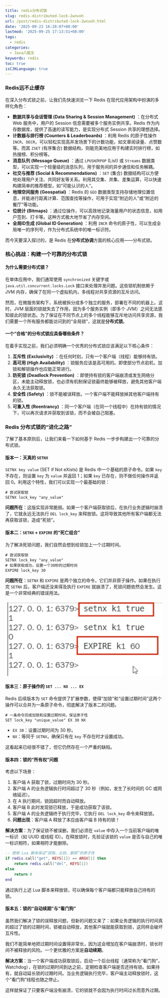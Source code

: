 ```yaml
---
title: redis分布式锁
slug: redis-distributed-lock-2wnvoh
url: /post/redis-distributed-lock-2wnvoh.html
date: '2025-09-23 16:28:07+08:00'
lastmod: '2025-09-25 17:13:51+08:00'
tags:
  - redis
categories:
  - Java八股文
keywords: redis
toc: true
isCJKLanguage: true
---
```






### Redis远不止缓存

在深入分布式锁之前，让我们先快速浏览一下 Redis 在现代应用架构中扮演的多样化角色：

- **数据共享与会话管理 (Data Sharing &amp; Session Management)** ：在分布式 Web 服务中，用户的 Session 信息需要被多个服务实例共享。Redis 作为内存数据库，提供了高速的读写能力，是实现分布式 Session 共享的理想选择。
- **计数器与排行榜 (Counters &amp; Leaderboards)** ：利用 Redis 的原子性操作 `INCR`、`DECR`，可以轻松实现高并发场景下的计数功能，如文章阅读量、点赞数等。而其 `ZSET` (有序集合) 数据结构，则能完美地应用于构建实时排行榜，如热搜榜、积分榜等。
- **消息队列 (Message Queue)** ：通过 `LPUSH`/`RPOP` (List) 或 `Streams` 数据类型，可以实现一个轻量级的消息队列，用于服务间的异步通信和任务解耦。
- **社交与推荐 (Social &amp; Recommendations)** ：`SET` (集合) 数据结构可以方便地处理用户关注、共同好友等关系。利用其交集、并集、差集运算，可以快速构建简单的推荐模型，如“可能认识的人”。
- **地理空间服务 (Geospatial)** ：Redis 的 `GEO` 数据类型支持存储地理位置信息，并能进行距离计算、范围查找等操作，可用于实现“附近的人”或“附近的餐厅”等功能。
- **位统计 (Bitmaps)** ：通过位操作，可以高效地记录海量用户的状态信息，如用户签到、打卡等。这种方式极大地节省了内存空间。
- **全局ID生成 (Global ID Generation)** ：利用 `INCR` 命令的原子性，可以生成全局唯一的序列号，作为分布式系统中的唯一标识符。

而今天要深入探讨的，是 Redis 在**分布式协调**方面的核心应用——分布式锁。

### 核心挑战：构建一个可靠的分布式锁

#### 为什么需要分布式锁？

在单体应用中，我们通常使用 `synchronized` 关键字或 `java.util.concurrent.locks.Lock` 接口来处理并发问题。这些锁机制依赖于 JVM 内存，确保了在同一个虚拟机内，多线程对共享资源的互斥访问。

然而，在微服务架构下，系统被拆分成多个独立的服务，部署在不同的机器上。这时，JVM 层面的锁就失去了作用，因为多个服务实例（即多个 JVM）之间无法感知彼此的锁状态。为了保证在不同节点上的多个线程能够互斥地访问共享资源，我们需要一个所有服务都能访问到的“全局锁”，这就是**分布式锁**。​​

#### 一个“合格”的分布式锁应具备哪些条件？

在着手实现之前，我们必须明确一个优秀的分布式锁应该满足以下核心条件：

1. **互斥性 (Exclusivity)** ：在任何时刻，只有一个客户端（线程）能够持有锁。
2. **高可用 (High Availability)** ：锁服务应该是高可用的。即使部分节点宕机，加锁和解锁操作也应能正常进行。
3. **防死锁 (Deadlock Prevention)** ：即使持有锁的客户端崩溃或发生网络分区，未能主动释放锁，也必须有机制保证锁最终能够被释放，避免其他客户端永久无法获取锁。
4. **安全性 (Safety)** ：锁不能被误释放。一个客户端不能释放掉其他客户端持有的锁。
5. **可重入性 (Reentrancy)** ：同一个客户端（在同一个线程中）在持有锁的情况下，可以再次请求并获取到该锁，而不会被自己阻塞。

### Redis 分布式锁的“进化之路”

了解了基本原则后，让我们来看一下如何基于 Redis 一步步构建出一个可靠的分布式锁。

#### 版本一：天真的 `SETNX`​

​`SETNX key value` (SET if Not eXists) 是 Redis 中一个基础的原子命令。如果 `key` 不存在，则设置 `key` 为 `value` 并返回 1；如果 `key` 已存在，则不做任何操作并返回 0。利用这个特性，我们可以实现一个最基础的锁：

```redis
# 尝试获取锁
SETNX lock_key "any_value"
```

**问题所在**：这版实现非常脆弱。如果一个客户端获取锁后，在执行业务逻辑时崩溃了，它就永远无法执行 `DEL lock_key` 来释放锁。这将导致其他所有客户端都无法再获取该锁，造成“死锁”。

#### 版本二：`SETNX` + `EXPIRE` 的“死亡组合”

为了解决死锁问题，我们自然会想到给锁加上一个过期时间。

```redis
# 尝试获取锁
SETNX lock_key "any_value"
# 如果获取成功，设置一个30秒的过期时间
EXPIRE lock_key 30
```

**问题所在**：`SETNX` 和 `EXPIRE` 是两个独立的命令，它们并非原子操作。如果在执行完 `SETNX` 后，客户端还没来得及执行 `EXPIRE` 就崩溃了，死锁问题依然会发生。这是一个非常经典的错误用法。

![image](https://raw.githubusercontent.com/Anonymity-0/Picgo/main/img/20250923163735.png)

#### 版本三：原子操作的 `SET ... NX ... EX`​

Redis 后续版本为 `SET` 命令提供了扩展参数，使得“加锁”和“设置过期时间”这两个操作可以合并为一条原子命令，彻底解决了版本二的问题。

```redis
# 一条命令完成加锁和设置过期时间，保证原子性
SET lock_key "unique_value" EX 30 NX
```

- ​`EX 30`：设置过期时间为 30 秒。
- ​`NX`：等同于 `SETNX`，确保只有在 `key` 不存在时才设置成功。

这看起来已经很不错了，但它仍然存在一个严重的缺陷。

#### 版本四：锁的“所有权”问题

考虑以下场景：

1. 客户端 A 获取了锁，过期时间为 30 秒。
2. 客户端 A 的业务逻辑执行时间超过了 30 秒（例如，发生了长时间的 GC 或网络延迟）。
3. 在 A 执行期间，锁因超时而自动释放。
4. 客户端 B 此时发现锁已释放，于是成功获取了该锁。
5. 客户端 A 的业务逻辑终于执行完毕，它执行 `DEL lock_key` 命令来释放锁。
6. **问题出现**：客户端 A 释放了本应由客户端 B 持有的锁！

**解决方案**：为了保证锁不被误删，我们必须在 `value` 中存入一个当前客户端的唯一标识（如 UUID 或线程 ID）。在释放锁时，先验证该锁的 `value` 是否与自己的唯一标识相符，如果相符才能删除。

```lua
-- 使用 Lua 脚本保证“获取、比较、删除”的原子性
if redis.call("get", KEYS[1]) == ARGV[1] then
    return redis.call("del", KEYS[1])
else
    return 0
end‍
```

通过执行上述 Lua 脚本来释放锁，可以确保每个客户端都只能释放自己持有的锁。

#### 版本五：锁的“自动续期”与“看门狗”

虽然我们解决了锁的误释放问题，但新的问题又来了：如果业务逻辑的执行时间真的超过了锁的过期时间，锁被自动释放，其他客户端就能获取到锁，这同样会破坏互斥性。

我们不能简单地把过期时间设置得非常长，因为这会增加在客户端崩溃时，锁长时间不被释放的风险。一个更优雅的方案是**自动续期**。

**解决方案**：当一个客户端成功获取锁后，启动一个后台线程（通常称为“看门狗”，Watchdog），在锁的过期时间到达之前，定期检查客户端是否还持有锁。如果持有，就自动延长锁的过期时间。当业务逻辑执行完毕，客户端主动释放锁时，这个“看门狗”线程也随之停止。

这样就保证了只要客户端没有崩溃，它的锁就不会因为执行时间过长而意外过期。
